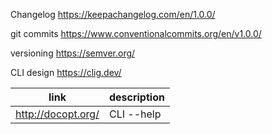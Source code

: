 Changelog
https://keepachangelog.com/en/1.0.0/

git commits
https://www.conventionalcommits.org/en/v1.0.0/

versioning
https://semver.org/

CLI design
https://clig.dev/

| link | description |
| ---- | ---- |
| http://docopt.org/ | CLI --help |